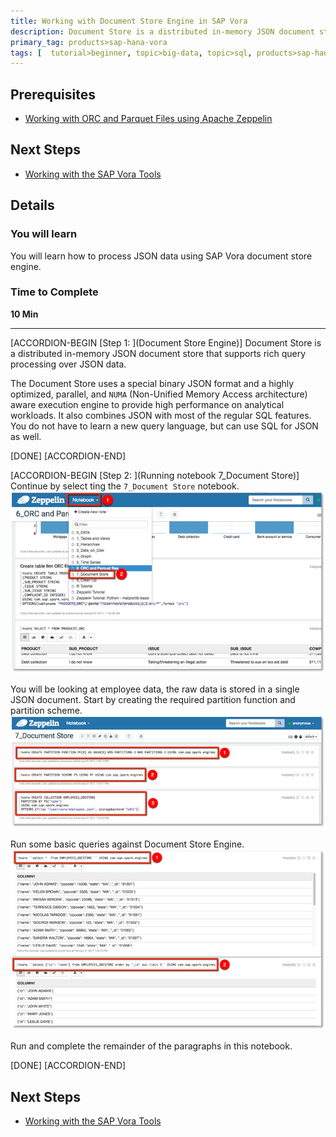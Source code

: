 ```yaml
---
title: Working with Document Store Engine in SAP Vora
description: Document Store is a distributed in-memory JSON document store that supports rich query processing over JSON data
primary_tag: products>sap-hana-vora
tags: [  tutorial>beginner, topic>big-data, topic>sql, products>sap-hana-vora ]
---
```


## Prerequisites  
 - [Working with ORC and Parquet Files using Apache Zeppelin](http://www.sap.com/developer/tutorials/vora-cal-zeppelin6.html)


## Next Steps
- [Working with the SAP Vora Tools ](http://www.sap.com/developer/tutorials/vora-cal-toolsintro.html)

## Details
### You will learn  
You will learn how to process JSON data using SAP Vora document store engine.

### Time to Complete
**10 Min**

---

[ACCORDION-BEGIN [Step 1: ](Document Store Engine)]
Document Store is a distributed in-memory JSON document store that supports rich query processing over JSON data.

The Document Store uses a special binary JSON format and a highly optimized, parallel, and `NUMA` (Non-Unified Memory Access architecture) aware execution engine to provide high performance on analytical workloads. It also combines JSON with most of the regular SQL features. You do not have to learn a new query language, but can use SQL for JSON as well.


[DONE]
[ACCORDION-END]

[ACCORDION-BEGIN [Step 2: ](Running notebook 7_Document Store)]
Continue by select ting the `7_Document Store` notebook.
![Notebook](zep7_01.jpg)

You will be looking at employee data, the raw data is stored in a single JSON document. Start by creating the required partition function and partition scheme.
![Partition function and scheme](zep7_02.jpg)

Run some basic queries against Document Store Engine.
![Basic queries](zep7_03.jpg)

Run and complete the remainder of the paragraphs in this notebook.

[DONE]
[ACCORDION-END]

## Next Steps
- [Working with the SAP Vora Tools ](http://www.sap.com/developer/tutorials/vora-cal-toolsintro.html)
